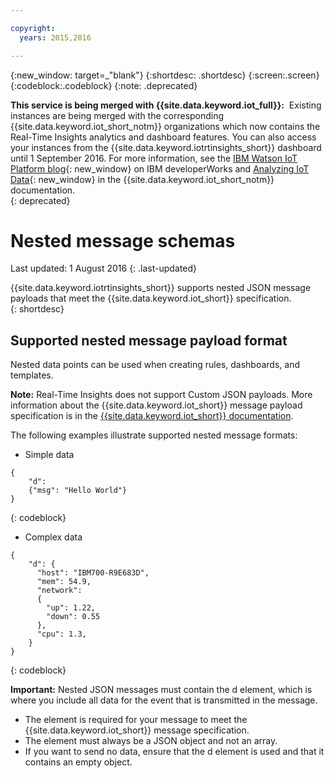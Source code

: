 ```yaml
---

copyright:
  years: 2015,2016

---
```


{:new_window: target=\_"blank"}
{:shortdesc: .shortdesc}
{:screen:.screen}
{:codeblock:.codeblock}
{:note: .deprecated}

**This service is being merged with {{site.data.keyword.iot_full}}:**  Existing instances are being merged with the corresponding {{site.data.keyword.iot_short_notm}} organizations which now contains the Real-Time Insights analytics and dashboard features. You can also access your instances from the {{site.data.keyword.iotrtinsights_short}} dashboard until 1 September 2016. For more information, see the [IBM Watson IoT Platform blog](https://developer.ibm.com/iotplatform/2016/04/28/iot-real-time-insights-and-watson-iot-platform-a-match-made-in-heaven/){: new_window} on IBM developerWorks and [Analyzing IoT Data](https://new-console.{DomainName}/docs/services/IoT/analytics.html){: new_window} in the {{site.data.keyword.iot_short_notm}} documentation.  
{: deprecated}

# Nested message schemas
Last updated: 1 August 2016
{: .last-updated}

{{site.data.keyword.iotrtinsights_short}} supports nested JSON message payloads that meet the {{site.data.keyword.iot_short}} specification.   
{: shortdesc}

## Supported nested message payload format
Nested data points can be used when creating rules, dashboards, and templates.

**Note:** Real-Time Insights does not support Custom JSON payloads. More information about the {{site.data.keyword.iot_short}} message payload specification is in the [{{site.data.keyword.iot_short}} documentation](https://docs.internetofthings.ibmcloud.com/messaging/payload.html).

The following examples illustrate supported nested message formats:
- Simple data  
```
{
    "d":
    {"msg": "Hello World"}  
}
```
{: codeblock}

- Complex data
```
{
    "d": {  
      "host": "IBM700-R9E683D",  
      "mem": 54.9,  
      "network":
      {  
        "up": 1.22,  
        "down": 0.55  
      },  
      "cpu": 1.3,  
    }  
}
```  
{: codeblock}

**Important:** Nested JSON messages must contain the d element, which is where you include all data for the event that is transmitted in the message.
- The element is required for your message to meet the {{site.data.keyword.iot_short}} message specification.
- The element must always be a JSON object and not an array.
- If you want to send no data, ensure that the d element is used and that it contains an empty object.
